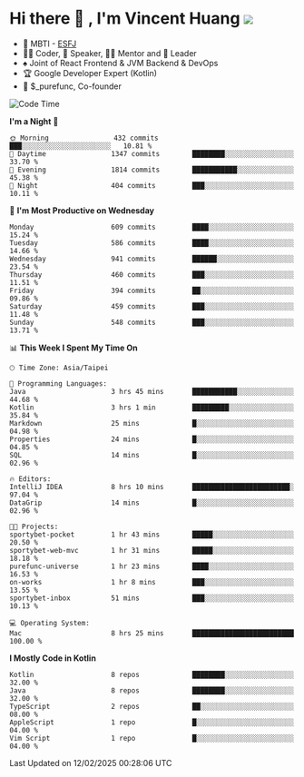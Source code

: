 # Hi there 👋 , I'm Vincent Huang ![](https://komarev.com/ghpvc/?username=Jian-Min-Huang)
- 👀 MBTI - [ESFJ](https://www.16personalities.com/esfj-personality)
- 👨‍💻 Coder, 🎤 Speaker, 👨‍🏫 Mentor and 🚀 Leader
- ♠️ Joint of React Frontend & JVM Backend & DevOps
- 🏆 Google Developer Expert (Kotlin)
- 💼 $_purefunc, Co-founder

<!--START_SECTION:waka-->
![Code Time](http://img.shields.io/badge/Code%20Time-4%2C906%20hrs%2048%20mins-blue)

**I'm a Night 🦉** 

```text
🌞 Morning                432 commits         ███░░░░░░░░░░░░░░░░░░░░░░   10.81 % 
🌆 Daytime                1347 commits        ████████░░░░░░░░░░░░░░░░░   33.70 % 
🌃 Evening                1814 commits        ███████████░░░░░░░░░░░░░░   45.38 % 
🌙 Night                  404 commits         ███░░░░░░░░░░░░░░░░░░░░░░   10.11 % 
```
📅 **I'm Most Productive on Wednesday** 

```text
Monday                   609 commits         ████░░░░░░░░░░░░░░░░░░░░░   15.24 % 
Tuesday                  586 commits         ████░░░░░░░░░░░░░░░░░░░░░   14.66 % 
Wednesday                941 commits         ██████░░░░░░░░░░░░░░░░░░░   23.54 % 
Thursday                 460 commits         ███░░░░░░░░░░░░░░░░░░░░░░   11.51 % 
Friday                   394 commits         ██░░░░░░░░░░░░░░░░░░░░░░░   09.86 % 
Saturday                 459 commits         ███░░░░░░░░░░░░░░░░░░░░░░   11.48 % 
Sunday                   548 commits         ███░░░░░░░░░░░░░░░░░░░░░░   13.71 % 
```


📊 **This Week I Spent My Time On** 

```text
🕑︎ Time Zone: Asia/Taipei

💬 Programming Languages: 
Java                     3 hrs 45 mins       ███████████░░░░░░░░░░░░░░   44.68 % 
Kotlin                   3 hrs 1 min         █████████░░░░░░░░░░░░░░░░   35.84 % 
Markdown                 25 mins             █░░░░░░░░░░░░░░░░░░░░░░░░   04.98 % 
Properties               24 mins             █░░░░░░░░░░░░░░░░░░░░░░░░   04.85 % 
SQL                      14 mins             █░░░░░░░░░░░░░░░░░░░░░░░░   02.96 % 

🔥 Editors: 
IntelliJ IDEA            8 hrs 10 mins       ████████████████████████░   97.04 % 
DataGrip                 14 mins             █░░░░░░░░░░░░░░░░░░░░░░░░   02.96 % 

🐱‍💻 Projects: 
sportybet-pocket         1 hr 43 mins        █████░░░░░░░░░░░░░░░░░░░░   20.50 % 
sportybet-web-mvc        1 hr 31 mins        █████░░░░░░░░░░░░░░░░░░░░   18.18 % 
purefunc-universe        1 hr 23 mins        ████░░░░░░░░░░░░░░░░░░░░░   16.53 % 
on-works                 1 hr 8 mins         ███░░░░░░░░░░░░░░░░░░░░░░   13.55 % 
sportybet-inbox          51 mins             ███░░░░░░░░░░░░░░░░░░░░░░   10.13 % 

💻 Operating System: 
Mac                      8 hrs 25 mins       █████████████████████████   100.00 % 
```

**I Mostly Code in Kotlin** 

```text
Kotlin                   8 repos             ████████░░░░░░░░░░░░░░░░░   32.00 % 
Java                     8 repos             ████████░░░░░░░░░░░░░░░░░   32.00 % 
TypeScript               2 repos             ██░░░░░░░░░░░░░░░░░░░░░░░   08.00 % 
AppleScript              1 repo              █░░░░░░░░░░░░░░░░░░░░░░░░   04.00 % 
Vim Script               1 repo              █░░░░░░░░░░░░░░░░░░░░░░░░   04.00 % 
```




 Last Updated on 12/02/2025 00:28:06 UTC
<!--END_SECTION:waka-->
